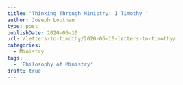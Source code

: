 ```yaml
---
title: 'Thinking Through Ministry: 1 Timothy '
author: Joseph Louthan
type: post
publishDate: 2020-06-10
url: /letters-to-timothy/2020-06-10-letters-to-timothy/
categories:
  - Ministry
tags:
  - 'Philosophy of Ministry'
draft: true
---
```

